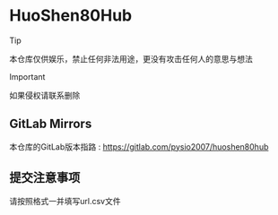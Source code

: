 # HuoShen80Hub

> [!TIP]
> 本仓库仅供娱乐，禁止任何非法用途，更没有攻击任何人的意思与想法

> [!IMPORTANT]
> 如果侵权请联系删除

## GitLab Mirrors
本仓库的GitLab版本指路 : https://gitlab.com/pysio2007/huoshen80hub

## 提交注意事项 
请按照格式一并填写url.csv文件
